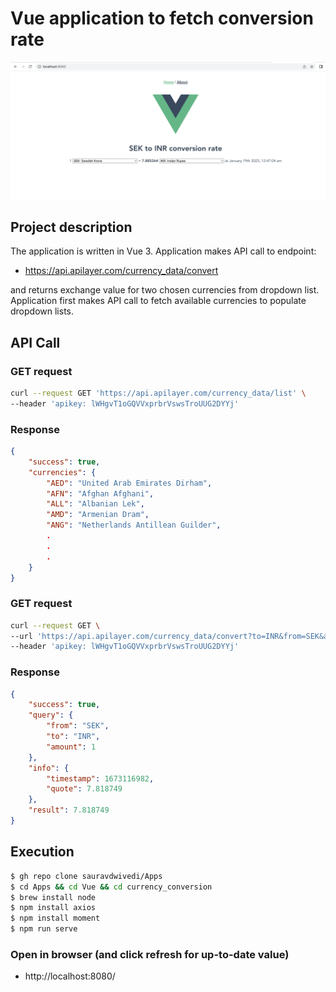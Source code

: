 # Vue application to fetch conversion rate

<img src=pic.PNG alt="Vue application image">

## Project description

The application is written in Vue 3. Application makes API call to endpoint:

- https://api.apilayer.com/currency_data/convert

and returns exchange value for two chosen currencies from dropdown list. Application first makes API call to fetch available currencies to populate dropdown lists.

## API Call

### GET request 
```bash
curl --request GET 'https://api.apilayer.com/currency_data/list' \                  
--header 'apikey: lWHgvT1oGQVVxprbrVswsTroUUG2DYYj'
```

### Response

```json
{
    "success": true,
    "currencies": {
        "AED": "United Arab Emirates Dirham",
        "AFN": "Afghan Afghani",
        "ALL": "Albanian Lek",
        "AMD": "Armenian Dram",
        "ANG": "Netherlands Antillean Guilder",
        .
        .
        .
    }
}
```

### GET request
```bash
curl --request GET \
--url 'https://api.apilayer.com/currency_data/convert?to=INR&from=SEK&amount=1' \
--header 'apikey: lWHgvT1oGQVVxprbrVswsTroUUG2DYYj'
```

### Response
```json
{
    "success": true,
    "query": {
        "from": "SEK",
        "to": "INR",
        "amount": 1
    },
    "info": {
        "timestamp": 1673116982,
        "quote": 7.818749
    },
    "result": 7.818749
}
```

## Execution

```bash
$ gh repo clone sauravdwivedi/Apps
$ cd Apps && cd Vue && cd currency_conversion
$ brew install node
$ npm install axios
$ npm install moment
$ npm run serve
```

### Open in browser (and click refresh for up-to-date value)

- http://localhost:8080/
